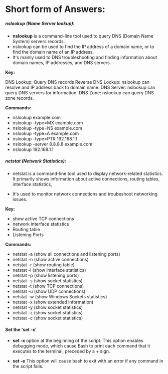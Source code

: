 # Short form of Answers: 

##### nslookup (Name Server lookup):
- **nslookup** is a command-line tool used to query DNS (Domain Name System) servers records.
- nslookup can be used to find the IP address of a domain name, or to find the domain name of an IP address.    
- It's mainly used to DNS troubleshooting and finding information about domain names, IP addresses, and DNS servers.

**Key:**

DNS Lookup: Query DNS records
Reverse DNS Lookup: nslookup can resolve and IP address back to domain name.
DNS Server: nslookup can query DNS servers for information.
DNS Zone: nslookup can query DNS zone records.

**Commands:**
- nslookup example.com
- nslookup -type=MX example.com
- nslookup -type=NS example.com
- nslookup -type=A example.com
- nslookup -type=PTR 192.168.1.1
- nslookup -server 8.8.8.8 example.com
- nslookup 192.168.1.1


##### netstat (Network Statistics):
* netstat is a command-line tool used to display network-related statistics. It primarily shows information about active connections, routing tables, interface statistics, 

* It's used to monitor network connections and troubeshoot networking issues.

**Key:**
* show active TCP connections
* network interface statistics
* Routing table
* Listening Ports

**Commands:**
* netstat -a (show all connections and listening ports)
* netstat -n (show active connections)
* netstat -r (show routing table)
* netstat -i (show interface statistics)
* netstat -p (show listening ports)
* netstat -s (show socket statistics)
* netstat -t (show TCP connections)
* netstat -u (show UDP connections)
* netstat -w (show Windows Sockets statistics)
* netstat -x (show extended information)
* netstat -y (show socket statistics)
* netstat -z (show socket statistics)
* netstat -c (show socket statistics)

#### Set the 'set -x' 
- **set -x** option at the beginning of the script. This option enables debugging mode, which cause Bash to print each command that it executes to the terminal, preceded by a + sign. 

- **set -e** This option will cause bash to exit with an error if any command in the script fails. 





